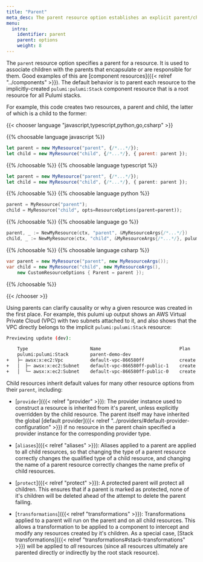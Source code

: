 ```yaml
---
title: "Parent"
meta_desc: The parent resource option establishes an explicit parent/child relationship between resources.
menu:
  intro:
    identifier: parent
    parent: options
    weight: 8
---
```


The `parent` resource option specifies a parent for a resource. It is used to associate children with the parents that encapsulate or are responsible for them. Good examples of this are [component resources]({{< relref "../components" >}}). The default behavior is to parent each resource to the implicitly-created `pulumi:pulumi:Stack` component resource that is a root resource for all Pulumi stacks.

For example, this code creates two resources, a parent and child, the latter of which is a child to the former:

{{< chooser language "javascript,typescript,python,go,csharp" >}}

{{% choosable language javascript %}}

```javascript
let parent = new MyResource("parent", {/*...*/});
let child = new MyResource("child", {/*...*/}, { parent: parent });
```

{{% /choosable %}}
{{% choosable language typescript %}}

```typescript
let parent = new MyResource("parent", {/*...*/});
let child = new MyResource("child", {/*...*/}, { parent: parent });
```

{{% /choosable %}}
{{% choosable language python %}}

```python
parent = MyResource("parent");
child = MyResource("child", opts=ResourceOptions(parent=parent));
```

{{% /choosable %}}
{{% choosable language go %}}

```go
parent, _ := NewMyResource(ctx, "parent", &MyResourceArgs{/*...*/})
child, _ := NewMyResource(ctx, "child", &MyResourceArgs{/*...*/}, pulumi.Parent(parent))
```

{{% /choosable %}}
{{% choosable language csharp %}}

```csharp
var parent = new MyResource("parent", new MyResourceArgs());
var child = new MyResource("child", new MyResourceArgs(),
    new CustomResourceOptions { Parent = parent });
```

{{% /choosable %}}

{{< /chooser >}}

Using parents can clarify causality or why a given resource was created in the first place. For example, this pulumi up output shows an AWS Virtual Private Cloud (VPC) with two subnets attached to it, and also shows that the VPC directly belongs to the implicit `pulumi:pulumi:Stack` resource:

```bash
Previewing update (dev):

    Type                       Name                             Plan
    pulumi:pulumi:Stack        parent-demo-dev
+   ├─ awsx:x:ec2:Vpc          default-vpc-866580ff             create
+   │  ├─ awsx:x:ec2:Subnet    default-vpc-866580ff-public-1    create
+   │  └─ awsx:x:ec2:Subnet    default-vpc-866580ff-public-0    create
```

Child resources inherit default values for many other resource options from their `parent`, including:

* [`provider`]({{< relref "provider" >}}):  The provider instance used to construct a resource is inherited from it's parent, unless explicitly overridden by the child resource. The parent itself may have inherited the global [default provider]({{< relref "../providers/#default-provider-configuration" >}}) if no resource in the parent chain specified a provider instance for the corresponding provider type.

* [`aliases`]({{< relref "aliases" >}}):  Aliases applied to a parent are applied to all child resources, so that changing the type of a parent resource correctly changes the qualified type of a child resource, and changing the name of a parent resource correctly changes the name prefix of child resources.

* [`protect`]({{< relref "protect" >}}):  A protected parent will protect all children.  This ensures that if a parent is marked as protected, none of it's children will be deleted ahead of the attempt to delete the parent failing.

* [`transformations`]({{< relref "transformations" >}}):  Transformations applied to a parent will run on the parent and on all child resources. This allows a transformation to be applied to a component to intercept and modify any resources created by it's children. As a special case, [Stack transformations]({{< relref "transformations#stack-transformations" >}}) will be applied to *all* resources (since all resources ultimately are parented directly or indirectly by the root stack resource).
